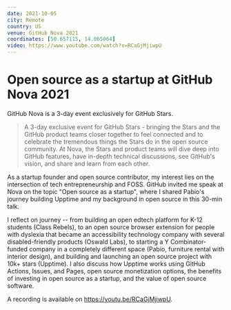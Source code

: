 ```yaml
---
date: 2021-10-05
city: Remote
country: US
venue: GitHub Nova 2021
coordinates: [50.657115, 14.065064]
video: https://www.youtube.com/watch?v=RCaGjMjiwpU
---
```


# Open source as a startup at GitHub Nova 2021

GitHub Nova is a 3-day event exclusively for GitHub Stars.

> A 3-day exclusive event for GitHub Stars - bringing the Stars and the GitHub product teams closer together to feel connected and to celebrate the tremendous things the Stars do in the open source community. At Nova, the Stars and product teams will dive deep into GitHub features, have in-depth technical discussions, see GitHub's vision, and share and learn from each other.

As a startup founder and open source contributor, my interest lies on the intersection of tech entrepreneurship and FOSS. GitHub invited me speak at Nova on the topic "Open source as a startup", where I shared Pabio's journey building Upptime and my background in open source in this 30-min talk.

I reflect on journey -- from building an open edtech platform for K-12 students (Class Rebels), to an open source browser extension for people with dyslexia that became an accessibility technology company with several disabled-friendly products (Oswald Labs), to starting a Y Combinator-funded company in a completely different space (Pabio, furniture rental with interior design), and building and launching an open source project with 10k+ stars (Upptime). I also discuss how Upptime works using GitHub Actions, Issues, and Pages, open source monetization options, the benefits of investing in open source as a startup, and the value of open source software.

A recording is available on https://youtu.be/RCaGjMjiwpU.
